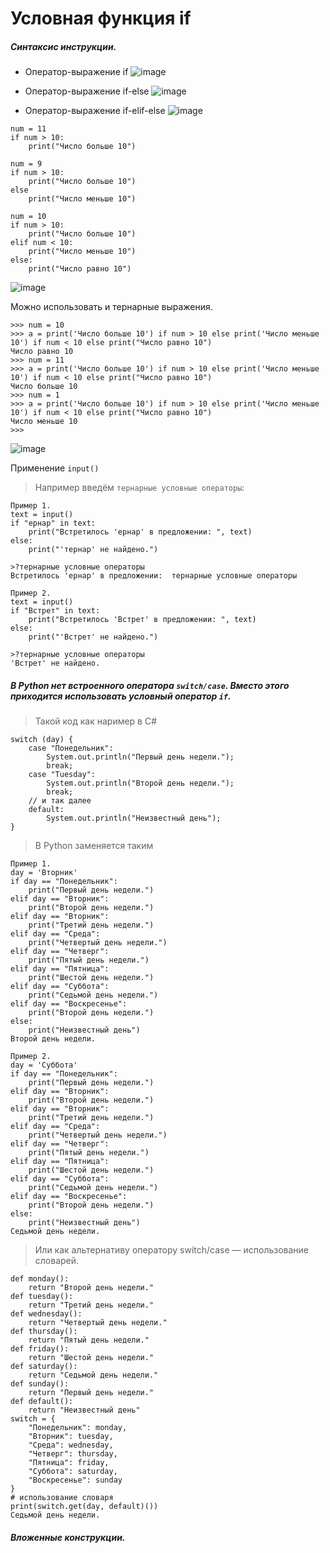 # Условная функция if
##### Синтаксис инструкции.
- Оператор-выражение if
![image](https://github.com/tvgVita69/python_begin/assets/98489171/6d372d9f-fa6f-4bba-af2b-f7810601af71)

- Оператор-выражение if-else
![image](https://github.com/tvgVita69/python_begin/assets/98489171/07a93b02-97eb-4ca8-a30c-b6a6f25b84f5)

- Оператор-выражение if-elif-else
![image](https://github.com/tvgVita69/python_begin/assets/98489171/f3f37702-6fb2-4930-9e79-3759c73e9c6e)

```
num = 11
if num > 10:
    print("Число больше 10")
```

```
num = 9
if num > 10:
    print("Число больше 10")
else
    print("Число меньше 10")
```

```
num = 10
if num > 10:
    print("Число больше 10")
elif num < 10:
    print("Число меньше 10")
else:
    print("Число равно 10")
```

![image](https://github.com/tvgVita69/python_begin/assets/98489171/a34b8b95-d83d-4d10-b9b2-9d1cfb52e646)

Можно использовать и тернарные выражения.
```
>>> num = 10
>>> a = print('Число больше 10') if num > 10 else print('Число меньше 10') if num < 10 else print("Число равно 10")
Число равно 10
>>> num = 11
>>> a = print('Число больше 10') if num > 10 else print('Число меньше 10') if num < 10 else print("Число равно 10")
Число больше 10
>>> num = 1
>>> a = print('Число больше 10') if num > 10 else print('Число меньше 10') if num < 10 else print("Число равно 10")
Число меньше 10
>>>
```

![image](https://github.com/tvgVita69/python_begin/assets/98489171/b796a1e4-e338-4acc-bf91-f215d96c270b)

Применение ``input()``
> Например введём ``тернарные условные операторы``:

```
Пример 1.
text = input()
if "ернар" in text:
    print("Встретилось 'ернар' в предложении: ", text)
else:
    print("'тернар' не найдено.")

>?тернарные условные операторы
Встретилось 'ернар' в предложении:  тернарные условные операторы

Пример 2.
text = input()
if "Встрет" in text:
    print("Встретилось 'Встрет' в предложении: ", text)
else:
    print("'Встрет' не найдено.")

>?тернарные условные операторы 
'Встрет' не найдено.
```

##### В Python нет встроенного оператора ``switch/case``. Вместо этого приходится использовать условный оператор ``if``.

> Такой код как наример в C#
```
switch (day) {
    case "Понедельник":
        System.out.println("Первый день недели.");
        break;
    case "Tuesday":
        System.out.println("Второй день недели.");
        break;
    // и так далее
    default:
        System.out.println("Неизвестный день");
}
```

> В Python заменяется таким 

```
Пример 1.
day = 'Вторник'
if day == "Понедельник":
    print("Первый день недели.")
elif day == "Вторник":
    print("Второй день недели.")
elif day == "Вторник":
    print("Третий день недели.")
elif day == "Среда":
    print("Четвертый день недели.")
elif day == "Четверг":
    print("Пятый день недели.")
elif day == "Пятница":
    print("Шестой день недели.")
elif day == "Суббота":
    print("Седьмой день недели.")
elif day == "Воскресенье":
    print("Второй день недели.")
else:
    print("Неизвестный день")
Второй день недели.

Пример 2.
day = 'Суббота'
if day == "Понедельник":
    print("Первый день недели.")
elif day == "Вторник":
    print("Второй день недели.")
elif day == "Вторник":
    print("Третий день недели.")
elif day == "Среда":
    print("Четвертый день недели.")
elif day == "Четверг":
    print("Пятый день недели.")
elif day == "Пятница":
    print("Шестой день недели.")
elif day == "Суббота":
    print("Седьмой день недели.")
elif day == "Воскресенье":
    print("Второй день недели.")
else:
    print("Неизвестный день")
Седьмой день недели.
```
> Или как альтернативу оператору switch/case — использование словарей.

```
def monday():
    return "Второй день недели."
def tuesday():
    return "Третий день недели."
def wednesday():
    return "Четвертый день недели."
def thursday():
    return "Пятый день недели."
def friday():
    return "Шестой день недели."
def saturday():
    return "Седьмой день недели."
def sunday():
    return "Первый день недели."
def default():
    return "Неизвестный день"
switch = {
    "Понедельник": monday,
    "Вторник": tuesday,
    "Среда": wednesday,
    "Четверг": thursday,
    "Пятница": friday,
    "Суббота": saturday,
    "Воскресенье": sunday
}
# использование словаря
print(switch.get(day, default)())
Седьмой день недели.
```
##### Вложенные конструкции.





















